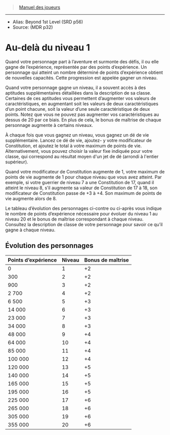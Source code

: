 
<!--Items-->

> <!--ParentNameLink-->[Manuel des joueurs](index.md)<!--/ParentNameLink-->

---

- Alias: <!--AltName-->Beyond 1st Level (SRD p56)<!--/AltName-->
- Source: <!--Source-->(MDR p32)<!--/Source-->

# <!--Name-->Au-delà du niveau 1<!--/Name-->

Quand votre personnage part à l’aventure et surmonte des défis, il ou elle gagne de l’expérience, représentée par des points d’expérience. Un personnage qui atteint un nombre déterminé de points d’expérience obtient de nouvelles capacités. Cette progression est appelée gagner un niveau.

Quand votre personnage gagne un niveau, il a souvent accès à des aptitudes supplémentaires détaillées dans la description de sa classe. Certaines de ces aptitudes vous permettent d’augmenter vos valeurs de caractéristiques, en augmentant soit les valeurs de deux caractéristiques d’un point chacune, soit la valeur d’une seule caractéristique de deux points. Notez que vous ne pouvez pas augmenter vos caractéristiques au dessus de 20 par ce biais. En plus de cela, le bonus de maîtrise de chaque personnage augmente à certains niveaux.

À chaque fois que vous gagnez un niveau, vous gagnez un dé de vie supplémentaire. Lancez ce dé de vie, ajoutez- y votre modificateur de Constitution, et ajoutez le total à votre maximum de points de vie. Alternativement, vous pouvez choisir la valeur fixe indiquée pour votre classe, qui correspond au résultat moyen d'un jet de dé (arrondi à l'entier supérieur).

Quand votre modificateur de Constitution augmente de 1, votre maximum de points de vie augmente de 1 pour chaque niveau que vous avez atteint. Par exemple, si votre guerrier de niveau 7 a une Constitution de 17, quand il atteint le niveau 8, s’il augmente sa valeur de Constitution de 17 à 18, son modificateur de Constitution passe de +3 à +4. Son maximum de points de vie augmente alors de 8.

Le tableau d’évolution des personnages ci-contre ou ci-après vous indique le nombre de points d’expérience nécessaire pour évoluer du niveau 1 au niveau 20 et le bonus de maîtrise correspondant à chaque niveau. Consultez la description de classe de votre personnage pour savoir ce qu’il gagne à chaque niveau.

<!--GenericItem-->

## <!--Name-->Évolution des personnages<!--/Name-->

|Points d’expérience|Niveau|Bonus de maîtrise|
|---|---|---|
|0|1|+2|
|300|2|+2|
|900|3|+2|
|2 700|4|+2|
|6 500|5|+3|
|14 000|6|+3|
|23 000|7|+3|
|34 000|8|+3|
|48 000|9|+4|
|64 000|10|+4|
|85 000|11|+4|
|100 000|12|+4|
|120 000|13|+5|
|140 000|14|+5|
|165 000|15|+5|
|195 000|16|+5|
|225 000|17|+6|
|265 000|18|+6|
|305 000|19|+6|
|355 000|20|+6|

<!--/GenericItem-->

<!--/Items-->
